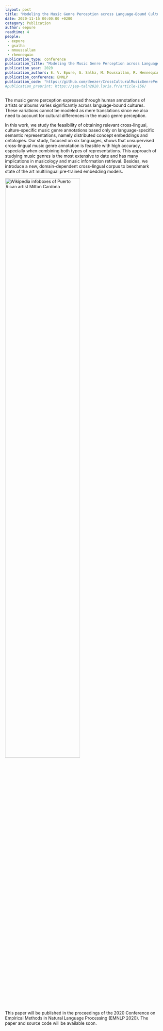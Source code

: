 ```yaml
---
layout: post
title: "Modeling the Music Genre Perception across Language-Bound Cultures"
date: 2020-11-16 00:00:00 +0200
category: Publication
author: eepure
readtime: 4
people:
 - eepure
 - gsalha
 - mmoussallam
 - rhennequin
publication_type: conference
publication_title: "Modeling the Music Genre Perception across Language-Bound Cultures"
publication_year: 2020
publication_authors: E. V. Epure, G. Salha, M. Moussallam, R. Hennequin
publication_conference: EMNLP
publication_code: "https://github.com/deezer/CrossCulturalMusicGenrePerception"
#publication_preprint: https://jep-taln2020.loria.fr/article-156/ 
---
```


The music genre perception expressed through human annotations of artists or albums varies significantly across language-bound cultures.
These variations cannot be modeled as mere translations since we also need to account for cultural differences in the music genre perception.


In this work, we study the feasibility of obtaining relevant cross-lingual, culture-specific music genre annotations based only on language-specific semantic representations, namely distributed concept embeddings and ontologies. 
Our study, focused on six languages, shows that unsupervised cross-lingual music genre annotation is feasible with high accuracy, especially when combining both types of representations.
This approach of studying music genres is the most extensive to date and has many implications in musicology and music information retrieval.
Besides, we introduce a new, domain-dependent cross-lingual corpus to benchmark state of the art multilingual pre-trained embedding models.

<div class="publication-illustration">
    <img
        style="width: 70%;"
        src="{{ '/static/images/publis/epure20emnlp/ex2.png' | prepend: site.url }}"
        alt="Wikipedia infoboxes of Puerto Rican artist Milton Cardona"/>
</div>

This paper will be published in the proceedings of the 2020 Conference on Empirical Methods in Natural Language Processing (EMNLP 2020).
The paper and source code will be available soon.

